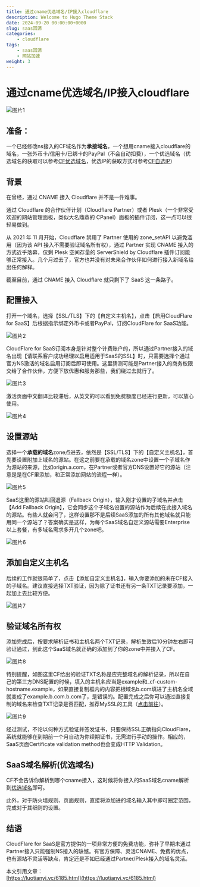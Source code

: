 ```yaml
---
title: 通过cname优选域名/IP接入cloudflare
description: Welcome to Hugo Theme Stack
date: 2024-09-20 00:00:00+0000
slug: saas回源
categories:
    - cloudflare
tags:
    - saas回源
    - 网站加速
weight: 3 
---
```


# 通过cname优选域名/IP接入cloudflare

![图片1](https://p0.meituan.net/csc/2257cd91224cde5cffeea45da40423394062.png)


## 准备：
一个已经修改ns接入的CF域名作为**承接域名**，一个想用cname接入cloudflare的域名，一张外币卡/信用卡/已绑卡的PayPal（不会自动扣费），一个优选域名（优选域名的获取可以参考[CF优选域名](https://blog.qmsdh.com/index.php/archives/22/)，优选IP的获取方式可参考[CF自选IP](https://blog.qmsdh.com/index.php/archives/23/)）

## 背景
在曾经，通过 CNAME 接入 Cloudflare 并不是一件难事。

通过 Cloudflare 的合作伙伴计划（Cloudflare Partner）或者 Plesk（一个非常受欢迎的网站管理面板，类似大名鼎鼎的 CPanel）面板的插件订阅，这一点可以很轻易做到。

从 2021 年 11 月开始，Cloudflare 禁用了 Partner 使用的 zone_setAPI 以避免滥用（因为该 API 接入不需要验证域名所有权），通过 Partner 实现 CNAME 接入的方式近乎落幕，仅剩 Plesk 空间存量的 ServerShield by Cloudflare 插件订阅能够正常接入。几个月过去了，官方也并没有对未来合作伙伴如何进行接入新域名给出任何解释。

截至目前，通过 CNAME 接入 Cloudflare 就只剩下了 SaaS 这一条路子。

## 配置接入
打开一个域名，选择【SSL/TLS】下的【自定义主机名】，点击【启用CloudFlare for SaaS】后根据指示绑定外币卡或者PayPal，订阅CloudFlare for SaaS功能。

![图片2](https://p1.meituan.net/csc/a081ecb7f048d7b88da3405634e382cc59054.jpg)

CloudFlare for SaaS订阅本身是针对整个计费账户的，所以通过Partner接入的域名出现【请联系客户成功经理以启用适用于SaaS的SSL】时，只需要选择个通过官方NS激活的域名启用订阅后即可使用。这里猜测可能是Partner接入的商务权限交给了合作伙伴，方便下放优惠和服务那些，我们绕过去就行了。

![图片3](https://p1.meituan.net/csc/93bc9e10c0633cb20ce64bddec9152e529289.jpg)

激活页面中文翻译比较滞后，从英文的可以看到免费额度已经进行更新，可以放心使用。

![图片4](https://p1.meituan.net/csc/3ae5a36892ebe9589bdabc82073dd64790072.jpg)

## 设置源站
选择一个**承载的域名**zone点进去，依然是【SSL/TLS】下的【自定义主机名】，首先要设置附加上域名的源站。在这之前要在承载的域名zone中设置一个子域名作为源站的来源，比如origin.a.com，在Partner或者官方DNS设置好它的源站（注意是是在CF里添加，和正常添加网站的流程一样）。

![图片5](https://p0.meituan.net/csc/e3f2865a9fa011ab5018a99ddfd3ef2b47908.jpg)

SaaS这里的源站叫回退源（Fallback Origin），输入刚才设置的子域名并点击【Add Fallback Origin】，它会同步这个子域名设置的源站作为后续在此接入域名的源站。有些人就会问了，这样设置那不是后续SaaS添加的所有其他域名就只能用同一个源站了？答案确实是这样，为每个SaaS域名自定义源站需要Enterprise以上套餐，有多域名需求多开几个zone吧。

![图片6](https://p0.meituan.net/csc/b3debe06748cc0ce279e5b31828dea8238662.jpg)

## 添加自定义主机名
后续的工作就很简单了，点击【添加自定义主机名】，输入你要添加的未在CF接入的子域名。建议直接选择TXT验证，因为除了证书还有另一条TXT记录要添加，一起加上去比较方便。

![图片7](https://p0.meituan.net/csc/4639b7887d1e6d32867e03d5d347aa5730776.jpg)

## 验证域名所有权
添加完成后，按要求解析证书和主机名两个TXT记录，解析生效后10分钟左右即可验证通过，到此这个SaaS域名就正确的添加到了你的zone中并接入了CF。

![图片8](https://p0.meituan.net/csc/a248f19997493d3ad1f3e269a0d5b46566642.jpg)

特别提醒，如图这里CF给出的验证TXT名称是应完整域名的解析记录，所以在自己的第三方DNS配置的时候，填入的主机名应当是example和_cf-custom-hostname.example，如果直接复制框内的内容把根域名b.com填进了主机名全域就变成了example.b.com.b.com了，是错误的。配置完成之后你可以通过直接复制的域名来检查TXT记录是否匹配，推荐MySSL的工具（[点击前往](https://myssl.com/dns_check.html#ssl_verify)）。

![图片9](https://p1.meituan.net/csc/c115c057b2876cd491572e2ef4acda9b50738.png)

经过测试，不论以何种方式验证并签发证书，只要保持SSL正确指向CloudFlare，系统就能够在到期前一个月自动为你续期证书，无需进行手动的操作。相应的，SaaS页面Certificate validation method也会变成HTTP Validation。

## SaaS域名解析(优选域名)
CF不会告诉你解析到哪个cname接入，这时候将你接入的SaaS域名cname解析到[优选域名](https://blog.qmsdh.com/index.php/archives/22/)即可。

此外，对于防火墙规则、页面规则，直接将添加进的域名输入其中即可圈定范围，完成对于其细则的设置。

## 结语
CloudFlare for SaaS是官方提供的一项非常方便的免费功能，弥补了早期未通过Partner接入只能强制NS接入的缺憾。有官方保障、灵活CNAME、免费的优点，也有源站不灵活等缺点，肯定还是不如已经通过Partner/Plesk接入的域名灵活。

本文引用文章：  
[https://luotianyi.vc/6185.html](https://luotianyi.vc/6185.html)
